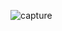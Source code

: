 ![capture](https://user-images.githubusercontent.com/18416366/31585354-b8bce842-b1dd-11e7-9520-3f311c01600b.PNG)